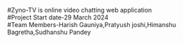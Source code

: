 #Zyno-TV is online video chatting web application
<br>
#Project Start date-29 March 2024
<br>
#Team Members-Harish Gauniya,Pratyush joshi,Himanshu Bagretha,Sudhanshu Pandey
<br>